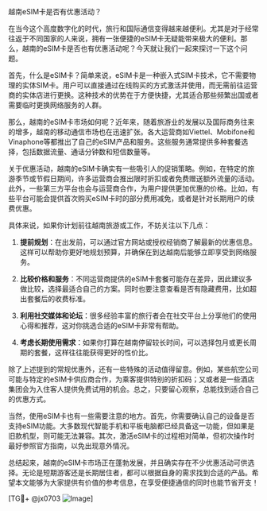 越南eSIM卡是否有优惠活动？

在当今这个高度数字化的时代，旅行和国际通信变得越来越便利。尤其是对于经常往返于不同国家的人来说，拥有一张便捷的eSIM卡无疑能带来极大的便利。那么，越南的eSIM卡是否也有优惠活动呢？今天就让我们一起来探讨一下这个问题。

首先，什么是eSIM卡？简单来说，eSIM卡是一种嵌入式SIM卡技术，它不需要物理的实体SIM卡。用户可以直接通过在线购买的方式激活并使用，而无需前往运营商的实体店进行更换。这种技术的优势在于方便快捷，尤其适合那些频繁出国或者需要临时更换网络服务的人群。

那么，越南的eSIM卡市场如何呢？近年来，随着旅游业的发展以及国际商务往来的增多，越南的移动通信市场也在迅速扩张。各大运营商如Viettel、Mobifone和Vinaphone等都推出了自己的eSIM产品和服务。这些服务通常提供多种套餐选择，包括数据流量、通话分钟数和短信数量等。

关于优惠活动，越南的eSIM卡确实有一些吸引人的促销策略。例如，在特定的旅游季节或节假日期间，许多运营商会推出限时折扣或者免费赠送额外流量的活动。此外，一些第三方平台也会与运营商合作，为用户提供更加优惠的价格。比如，有些平台可能会提供首次购买eSIM卡时的部分费用减免，或者是针对长期用户的续费优惠。

具体来说，如果你计划前往越南旅游或工作，不妨关注以下几点：

1. **提前规划**：在出发前，可以通过官方网站或授权经销商了解最新的优惠信息。这样可以帮助你更好地规划预算，并确保在到达越南后能够立即享受到网络服务。

2. **比较价格和服务**：不同运营商提供的eSIM卡套餐可能存在差异，因此建议多做比较，选择最适合自己的方案。同时也要注意查看是否有隐藏费用，比如超出套餐后的收费标准。

3. **利用社交媒体和论坛**：很多经验丰富的旅行者会在社交平台上分享他们的使用心得和推荐，这对你挑选合适的eSIM卡非常有帮助。

4. **考虑长期使用需求**：如果你打算在越南停留较长时间，可以选择包月或更长周期的套餐，这样往往能获得更好的性价比。

除了上述提到的常规优惠外，还有一些特殊的活动值得留意。例如，某些航空公司可能与特定的eSIM卡供应商合作，为乘客提供特别的折扣码；又或者是一些酒店集团会为入住客人提供免费试用的机会。总之，只要留心观察，总能找到适合自己的优惠方式。

当然，使用eSIM卡也有一些需要注意的地方。首先，你需要确认自己的设备是否支持eSIM功能。大多数现代智能手机和平板电脑都已经具备这一功能，但如果是旧款机型，则可能无法兼容。其次，激活eSIM卡的过程相对简单，但初次操作时最好参照官方指南，以免出现意外情况。

总结起来，越南的eSIM卡市场正在蓬勃发展，并且确实存在不少优惠活动可供选择。无论是短期游客还是长期居住者，都可以根据自身的需求找到合适的产品。希望本文能够为大家提供有价值的参考信息，在享受便捷通信的同时也能节省开支！

[TG💪+ @jx0703 ![Image](https://github.com/user-attachments/assets/dbca1d08-cadb-493c-b0ec-ad6f7a83f270)]
